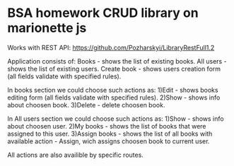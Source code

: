 # BSA homework CRUD library on marionette js

Works with REST API: https://github.com/Pozharskyi/LibraryRestFull1.2


Application consists of:
Books - shows the list of existing books.
All users - shows the list of existing users.
Create book - shows users creation form (all fields validate with specified rules).

In books section we could choose such actions as:
1)Edit - shows books editing form (all fields validate with specified rules).
2)Show - shows info about choosen book.
3)Delete - delete choosen book.

In All users section we could choose such actions as:
1)Show - shows info about choosen user.
2)My books - shows the list of books that were assigned to this user.
3)Assign books - shows the list of all books with available action - Assign, wich assigns choosen book to current user.

All actions are also availible by specific routes.
